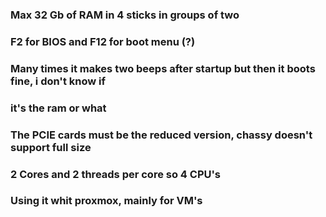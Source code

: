 ### Max 32 Gb of RAM in 4 sticks in groups of two 
### F2 for BIOS and F12 for boot menu (?)
### Many times it makes two beeps after startup but then it boots fine, i don't know if
### it's the ram or what 
### The PCIE cards must be the reduced version, chassy doesn't support full size
### 2 Cores and 2 threads per core so 4 CPU's
### Using it whit proxmox, mainly for VM's
